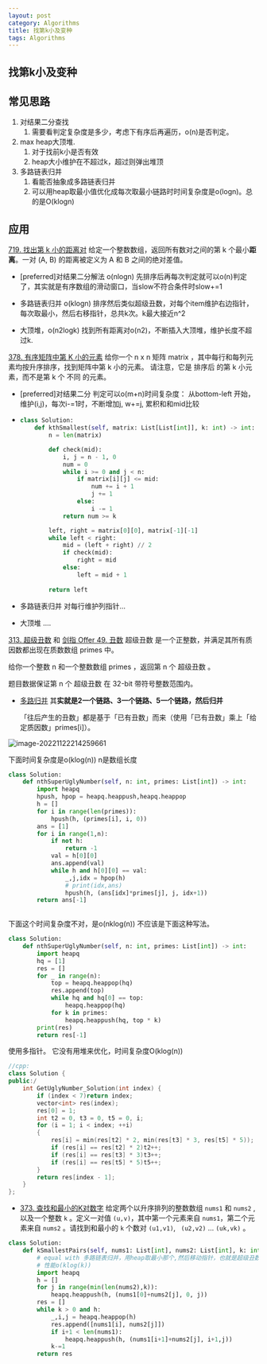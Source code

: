 ```yaml
---
layout: post
category: Algorithms
title: 找第k小及变种
tags: Algorithms
---
```


## 找第k小及变种



## 常见思路

1. 对结果二分查找
   1. 需要看判定复杂度是多少，考虑下有序后再遍历，o(n)是否判定。 
2. max heap大顶堆.
   1. 对于找前k小是否有效
   2. heap大小维护在不超过k，超过则弹出堆顶
3. 多路链表归并
   1. 看能否抽象成多路链表归并
   2. 可以用heap取最小值优化成每次取最小链路时时间复杂度是o(logn)。总的是O(klogn)



## 应用

[719. 找出第 k 小的距离对](https://leetcode-cn.com/problems/find-k-th-smallest-pair-distance/)  给定一个整数数组，返回所有数对之间的第 k 个最小**距离**。一对 (A, B) 的距离被定义为 A 和 B 之间的绝对差值。

- [preferred]对结果二分解法 o(nlogn) 先排序后再每次判定就可以o(n)判定了，其实就是有序数组的滑动窗口，当slow不符合条件时slow+=1

- 多路链表归并 o(klogn) 排序然后类似超级丑数，对每个item维护右边指针，每次取最小，然后右移指针，总共k次。k最大接近n^2

- 大顶堆，o(n2logk) 找到所有距离对o(n2)，不断插入大顶堆，维护长度不超过k.

  

[378. 有序矩阵中第 K 小的元素](https://leetcode-cn.com/problems/kth-smallest-element-in-a-sorted-matrix/) 给你一个 n x n 矩阵 matrix ，其中每行和每列元素均按升序排序，找到矩阵中第 k 小的元素。
请注意，它是 排序后 的第 k 小元素，而不是第 k 个 不同 的元素。

- [preferred]对结果二分 判定可以o(m+n)时间复杂度： 从bottom-left 开始，维护(i,j)，每次i-=1时，不断增加j, w+=j, 累积和和mid比较

- ```python
  class Solution:
      def kthSmallest(self, matrix: List[List[int]], k: int) -> int:
          n = len(matrix)
  
          def check(mid):
              i, j = n - 1, 0
              num = 0
              while i >= 0 and j < n:
                  if matrix[i][j] <= mid:
                      num += i + 1
                      j += 1
                  else:
                      i -= 1
              return num >= k
  
          left, right = matrix[0][0], matrix[-1][-1]
          while left < right:
              mid = (left + right) // 2
              if check(mid):
                  right = mid
              else:
                  left = mid + 1
          
          return left
  ```

- 多路链表归并 对每行维护列指针...

- 大顶堆 ....



[313. 超级丑数](https://leetcode-cn.com/problems/super-ugly-number/)  和 [剑指 Offer 49. 丑数](https://leetcode-cn.com/problems/chou-shu-lcof/)  超级丑数 是一个正整数，并满足其所有质因数都出现在质数数组 primes 中。

给你一个整数 n 和一个整数数组 primes ，返回第 n 个 超级丑数 。

题目数据保证第 n 个 超级丑数 在 32-bit 带符号整数范围内。

- [多路归并](https://leetcode-cn.com/problems/super-ugly-number/solution/gong-shui-san-xie-yi-ti-shuang-jie-you-x-jyow/) 其**实就是2一个链路、3一个链路、5一个链路，然后归并**

  「往后产生的丑数」都是基于「已有丑数」而来（使用「已有丑数」乘上「给定质因数」primes[i]）。

![image-20221122214259661](https://cdn.jsdelivr.net/gh/mafulong/mdPic@vv5/v5/202502091928877.png)

下面时间复杂度是o(klog(n)) n是数组长度

```python
class Solution:
    def nthSuperUglyNumber(self, n: int, primes: List[int]) -> int:
        import heapq
        hpush, hpop = heapq.heappush,heapq.heappop
        h = []
        for i in range(len(primes)):
            hpush(h, (primes[i], i, 0))
        ans = [1]
        for i in range(1,n):
            if not h:
                return -1
            val = h[0][0]
            ans.append(val)
            while h and h[0][0] == val:
                _,j,idx = hpop(h)
                # print(idx,ans)
                hpush(h, (ans[idx]*primes[j], j, idx+1))
        return ans[-1]
            
```

下面这个时间复杂度不对，是o(nklog(n)) 不应该是下面这种写法。

```python
class Solution:
    def nthSuperUglyNumber(self, n: int, primes: List[int]) -> int:
        import heapq
        hq = [1]
        res = []
        for _ in range(n):
            top = heapq.heappop(hq)
            res.append(top)
            while hq and hq[0] == top:
                heapq.heappop(hq)
            for k in primes:
                heapq.heappush(hq, top * k)
        print(res)
        return res[-1]
```



使用多指针。 它没有用堆来优化，时间复杂度O(klog(n))

```c++
//cpp:
class Solution {
public:/
    int GetUglyNumber_Solution(int index) {
        if (index < 7)return index;
        vector<int> res(index);
        res[0] = 1;
        int t2 = 0, t3 = 0, t5 = 0, i;
        for (i = 1; i < index; ++i)
        {
            res[i] = min(res[t2] * 2, min(res[t3] * 3, res[t5] * 5));
            if (res[i] == res[t2] * 2)t2++;
            if (res[i] == res[t3] * 3)t3++;
            if (res[i] == res[t5] * 5)t5++;
        }
        return res[index - 1];
    }
};
```





- [373. 查找和最小的K对数字](https://mafulong.github.io/2022/01/03/373.-%E6%9F%A5%E6%89%BE%E5%92%8C%E6%9C%80%E5%B0%8F%E7%9A%84K%E5%AF%B9%E6%95%B0%E5%AD%97/) 给定两个以升序排列的整数数组 `nums1` 和 `nums2` , 以及一个整数 `k` 。定义一对值 `(u,v)`，其中第一个元素来自 `nums1`，第二个元素来自 `nums2` 。请找到和最小的 `k` 个数对 `(u1,v1)`, ` (u2,v2)` ... `(uk,vk)` 。

```python
class Solution:
    def kSmallestPairs(self, nums1: List[int], nums2: List[int], k: int) -> List[List[int]]:
        # equal with 多路链表归并，用heap取最小那个,然后移动指针，也就是超级丑数
        # 性能o(klog(k))
        import heapq
        h = []
        for j in range(min(len(nums2),k)):
            heapq.heappush(h, (nums1[0]+nums2[j], 0, j))
        res = []
        while k > 0 and h:
            _,i,j = heapq.heappop(h)
            res.append([nums1[i], nums2[j]])
            if i+1 < len(nums1):
                heapq.heappush(h, (nums1[i+1]+nums2[j], i+1,j))
            k-=1
        return res
```

